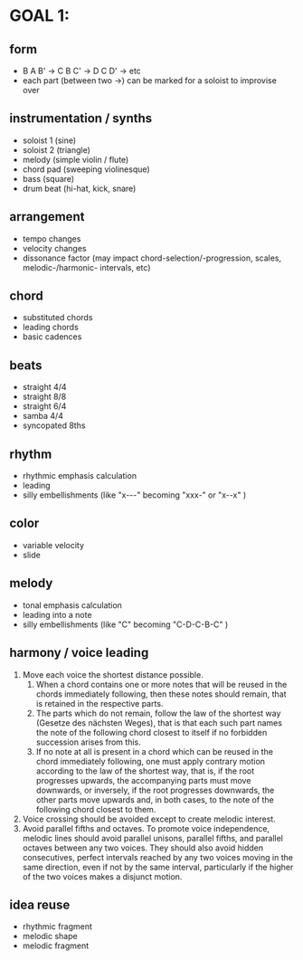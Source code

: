 # GOAL 1:

## form

- B A B' -> C B C' -> D C D' -> etc
- each part (between two ->) can be marked for a soloist to improvise over

## instrumentation / synths

- soloist 1 (sine)
- soloist 2 (triangle)
- melody (simple violin / flute)
- chord pad (sweeping violinesque)
- bass (square)
- drum beat (hi-hat, kick, snare)

## arrangement

- tempo changes
- velocity changes
- dissonance factor (may impact chord-selection/-progression, scales, melodic-/harmonic- intervals, etc)

## chord

- substituted chords
- leading chords
- basic cadences

## beats

- straight 4/4
- straight 8/8
- straight 6/4
- samba 4/4
- syncopated 8ths

## rhythm

- rhythmic emphasis calculation
- leading
- silly embellishments (like "x---" becoming "xxx-" or "x--x" )

## color

- variable velocity
- slide

## melody

- tonal emphasis calculation
- leading into a note
- silly embellishments (like "C" becoming "C-D-C-B-C" )

## harmony / voice leading

1. Move each voice the shortest distance possible.
    1. When a chord contains one or more notes that will be reused in the chords immediately following, then these notes should remain, that is retained in the respective parts.
    2. The parts which do not remain, follow the law of the shortest way (Gesetze des nächsten Weges), that is that each such part names the note of the following chord closest to itself if no forbidden succession arises from this.
    3. If no note at all is present in a chord which can be reused in the chord immediately following, one must apply contrary motion according to the law of the shortest way, that is, if the root progresses upwards, the accompanying parts must move downwards, or inversely, if the root progresses downwards, the other parts move upwards and, in both cases, to the note of the following chord closest to them.
2. Voice crossing should be avoided except to create melodic interest.
3. Avoid parallel fifths and octaves. To promote voice independence, melodic lines should avoid parallel unisons, parallel fifths, and parallel octaves between any two voices. They should also avoid hidden consecutives, perfect intervals reached by any two voices moving in the same direction, even if not by the same interval, particularly if the higher of the two voices makes a disjunct motion.

## idea reuse

- rhythmic fragment
- melodic shape
- melodic fragment
